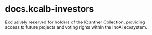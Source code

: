 # docs.kcalb-investors
Exclusively reserved for holders of the Kcanther Collection, providing access to future projects and voting rights within the InoAi ecosystem.
